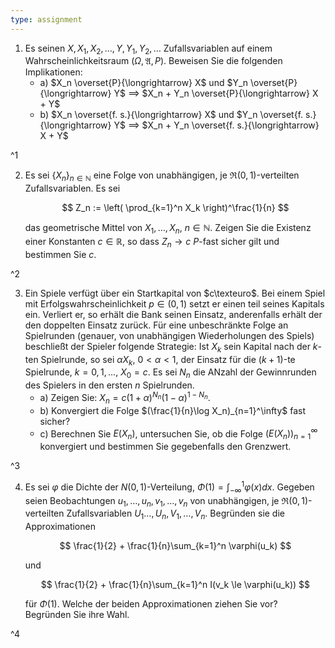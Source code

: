 ```yaml
---
type: assignment
---
```


1. Es seinen $X, X_1, X_2, \dots, Y, Y_1, Y_2, \dots$ Zufallsvariablen auf einem Wahrscheinlichkeitsraum $(\Omega, \mathfrak{A}, P)$.
	Beweisen Sie die folgenden Implikationen:
	- a) $X_n \overset{P}{\longrightarrow} X$ und $Y_n \overset{P}{\longrightarrow} Y$ $\implies$ $X_n + Y_n \overset{P}{\longrightarrow} X + Y$
	- b) $X_n \overset{f. s.}{\longrightarrow} X$ und $Y_n \overset{f. s.}{\longrightarrow} Y$ $\implies$ $X_n + Y_n \overset{f. s.}{\longrightarrow} X + Y$

^1

2. Es sei $\{ X_n \}_{n \in \mathbb{N}}$ eine Folge von unabhängigen, je $\mathfrak{R}(0, 1)$-verteilten Zufallsvariablen.
	Es sei
	
	$$
		Z_n := \left( \prod_{k=1}^n X_k \right)^\frac{1}{n}
	$$
	
	das geometrische Mittel von $X_1, \dots, X_n$, $n \in \mathbb{N}$.
	Zeigen Sie die Existenz einer Konstanten $c \in \mathbb{R}$, so dass $Z_n \to c$ $P$-fast sicher gilt und bestimmen Sie $c$.

^2

3. Ein Spiele verfügt über ein Startkapital von $c\texteuro$.
	Bei einem Spiel mit Erfolgswahrscheinlichkeit $p \in (0, 1)$ setzt er einen teil seines Kapitals ein.
	Verliert er, so erhält die Bank seinen Einsatz, anderenfalls erhält der den doppelten Einsatz zurück.
	Für eine unbeschränkte Folge an Spielrunden (genauer, von unabhängigen Wiederholungen des Spiels) beschließt der Spieler folgende Strategie: Ist $X_k$ sein Kapital nach der $k$-ten Spielrunde, so sei $\alpha X_k$, $0 \lt \alpha \lt 1$, der Einsatz für die $(k+1)$-te Spielrunde, $k = 0, 1, \dots$, $X_0 = c$.
	Es sei $N_n$ die ANzahl der Gewinnrunden des Spielers in den ersten $n$ Spielrunden.
	- a) Zeigen Sie: $X_n = c(1 + \alpha)^{N_n}(1 - \alpha)^{1-N_n}$.
	- b) Konvergiert die Folge $(\frac{1}{n}\log X_n)_{n=1}^\infty$ fast sicher?
	- c) Berechnen Sie $E(X_n)$, untersuchen Sie, ob die Folge $(E(X_n))_{n=1}^\infty$ konvergiert und bestimmen Sie gegebenfalls den Grenzwert.

^3

4. Es sei $\varphi$ die Dichte der $N(0, 1)$-Verteilung, $\Phi(1) = \int_{-\infty}^1 \varphi(x) dx$.
	Gegeben seien Beobachtungen $u_1, \dots, u_n, v_1, \dots, v_n$ von unabhängigen, je $\mathfrak{R}(0, 1)$-verteilten Zufallsvariablen $U_1 \dots, U_n, V_1, \dots, V_n$.
	Begründen sie die Approximationen
	
	$$
		\frac{1}{2} + \frac{1}{n}\sum_{k=1}^n \varphi(u_k)
	$$
	
	und
	
	$$
		\frac{1}{2} + \frac{1}{n}\sum_{k=1}^n I(v_k \le \varphi(u_k))
	$$
	
	für $\Phi(1)$.
	Welche der beiden Approximationen ziehen Sie vor?
	Begründen Sie ihre Wahl.

^4